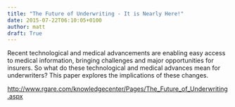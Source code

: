 ```yaml
---
title: "The Future of Underwriting - It is Nearly Here!"
date: 2015-07-22T06:10:05+0100
author: matt
draft: True
---
```

Recent technological and medical advancements are enabling easy access to medical information, bringing challenges and major opportunities for insurers. So what do these technological and medical advances mean for underwriters? This paper explores the implications of these changes.

http://www.rgare.com/knowledgecenter/Pages/The_Future_of_Underwriting.aspx
